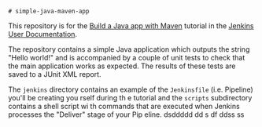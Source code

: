     # simple-java-maven-app

This repository is for the
[Build a Java app with Maven](https://jenkins.io/doc/tutorials/build-a-java-app-with-maven/)
tutorial in the [Jenkins User Documentation](https://jenkins.io/doc/).

The repository contains a simple Java application which outputs the string
"Hello world!" and is accompanied by a couple of unit tests to check that the
main application works as expected. The results of these tests are saved to a
JUnit XML report.

The `jenkins` directory contains an example of the `Jenkinsfile` (i.e. Pipeline)
you'll be creating you rself     during th e tutorial and the `scripts` subdirectory
contains a shell script  wi  th commands that are executed when Jenkins processes
the "Deliver" stage of your    Pip eline.           dsddddd
                                         dd  s  df ddss  ss    